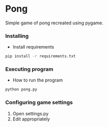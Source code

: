 # Pong
Simple game of pong recreated using pygame.

### Installing
* Install requirements
```sh
pip install -r requirements.txt
```
### Executing program
* How to run the program
```sh
python pong.py
```

### Configuring game settings
1. Open settings.py
2. Edit appropriately 
